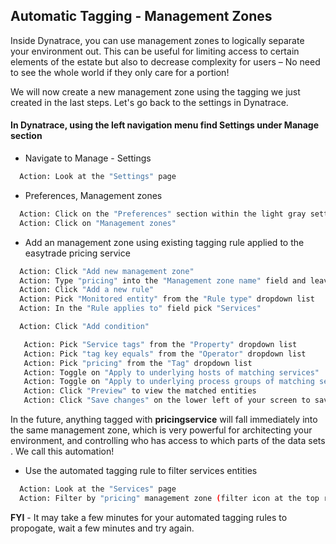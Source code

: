 ## Automatic Tagging - Management Zones

Inside Dynatrace, you can use management zones to logically separate your environment out. This can be useful for limiting access to certain elements of the estate but also to decrease complexity for users – No need to see the whole world if they only care for a portion!​

We will now create a new management zone using the tagging we just created in the last steps. Let's go back to the settings in Dynatrace.

#### In Dynatrace, using the left navigation menu find Settings under Manage section

- Navigate to Manage  - Settings

 ```bash
   Action: Look at the "Settings" page
   ```

- Preferences, Management zones

 ```bash
   Action: Click on the "Preferences" section within the light gray settings menu
   Action: Click on "Management zones"
   ```

- Add an management zone using existing tagging rule applied to the easytrade pricing service

 ```bash
   Action: Click "Add new management zone"
   Action: Type "pricing" into the "Management zone name" field and leave the "Description" field blank
   Action: Click "Add a new rule"
   Action: Pick "Monitored entity" from the "Rule type" dropdown list
   Action: In the "Rule applies to" field pick "Services"
   ```

 ```bash
   Action: Click "Add condition"
   ```

```bash
   Action: Pick "Service tags" from the "Property" dropdown list
   Action: Pick "tag key equals" from the "Operator" dropdown list
   Action: Pick "pricing" from the "Tag" dropdown list
   Action: Toggle on "Apply to underlying hosts of matching services"
   Action: Toggle on "Apply to underlying process groups of matching services"
   Action: Click "Preview" to view the matched entities
   Action: Click "Save changes" on the lower left of your screen to save the new rule
   ```

In the future, anything tagged with **pricingservice** will fall immediately into the same management zone, which is very powerful for architecting your environment, and controlling who has access to which parts of the data sets​. We call this automation!

- Use the automated tagging rule to filter services entities

 ```bash
   Action: Look at the "Services" page
   Action: Filter by "pricing" management zone (filter icon at the top right of the page)
   ```

**FYI** - It may take a few minutes for your automated tagging rules to propogate, wait a few minutes and try again.

